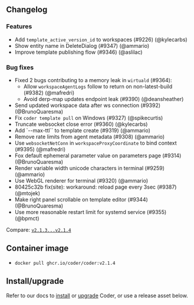 ## Changelog

### Features

- Add `template_active_version_id` to workspaces (#9226) (@kylecarbs)
- Show entity name in DeleteDialog (#9347) (@ammario)
- Improve template publishing flow (#9346) (@aslilac)

### Bug fixes

- Fixed 2 bugs contributing to a memory leak in `wirtuald` (#9364):
  - Allow `workspaceAgentLogs` follow to return on non-latest-build (#9382)
    (@mafredri)
  - Avoid derp-map updates endpoint leak (#9390) (@deansheather)
- Send updated workspace data after ws connection (#9392) (@BrunoQuaresma)
- Fix `coder template pull` on Windows (#9327) (@spikecurtis)
- Truncate websocket close error (#9360) (@kylecarbs)
- Add `--max-ttl`` to template create (#9319) (@ammario)
- Remove rate limits from agent metadata (#9308) (@ammario)
- Use `websocketNetConn` in `workspaceProxyCoordinate` to bind context (#9395)
  (@mafredri)
- Fox default ephemeral parameter value on parameters page (#9314)
  (@BrunoQuaresma)
- Render variable width unicode characters in terminal (#9259) (@ammario)
- Use WebGL renderer for terminal (#9320) (@ammario)
- 80425c32b fix(site): workaround: reload page every 3sec (#9387) (@mtojek)
- Make right panel scrollable on template editor (#9344) (@BrunoQuaresma)
- Use more reasonable restart limit for systemd service (#9355) (@bpmct)

Compare:
[`v2.1.3...v2.1.4`](https://github.com/onchainengineering/hmi-wirtual/compare/v2.1.3...v2.1.4)

## Container image

- `docker pull ghcr.io/coder/coder:v2.1.4`

## Install/upgrade

Refer to our docs to [install](https://coder.com/docs/install) or
[upgrade](https://coder.com/docs/admin/upgrade) Coder, or use a
release asset below.
